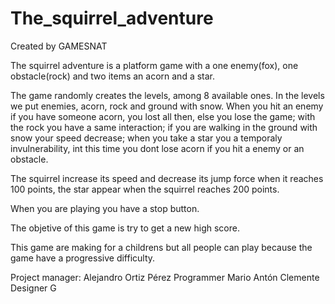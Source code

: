 # The_squirrel_adventure

Created by GAMESNAT

The squirrel adventure is a platform game with a one enemy(fox), one obstacle(rock) and two items an acorn and a star.

The game randomly creates the levels, among 8 available ones. In the levels we put enemies, acorn, rock and ground with snow.
When you hit an enemy if you have someone acorn, you lost all then, else you lose the game; with the rock you have a same interaction;
if you are walking in the ground with snow your speed decrease; when you take a star you a temporaly invulnerability, int this time you dont lose 
acorn if you hit a enemy or an obstacle.

The squirrel increase its speed and decrease its jump force when it reaches 100 points, the star appear when the squirrel reaches 200 points.

When you are playing you have a stop button.

The objetive of this game is try to get a new high score.

This game are making for a childrens but all people can play because the game have a progressive difficulty.

Project manager: Alejandro Ortiz Pérez
Programmer Mario Antón Clemente
Designer G
